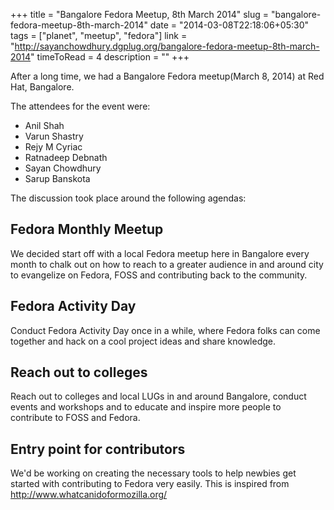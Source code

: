 +++
title   = "Bangalore Fedora Meetup, 8th March 2014"
slug    = "bangalore-fedora-meetup-8th-march-2014"
date    = "2014-03-08T22:18:06+05:30"
tags    = ["planet", "meetup", "fedora"]
link    = "http://sayanchowdhury.dgplug.org/bangalore-fedora-meetup-8th-march-2014"
timeToRead = 4
description = ""
+++

After a long time, we had a Bangalore Fedora meetup(March 8, 2014) at Red Hat, Bangalore.

The attendees for the event were:

* Anil Shah
* Varun Shastry
* Rejy M Cyriac
* Ratnadeep Debnath
* Sayan Chowdhury
* Sarup Banskota

The discussion took place around the following agendas:

## Fedora Monthly Meetup

We decided start off with a local Fedora meetup here in Bangalore every month to chalk out on how to
reach to a greater audience in and around city to evangelize on Fedora, FOSS and contributing back to
the community.

## Fedora Activity Day

Conduct Fedora Activity Day once in a while, where Fedora folks can come together and hack on
a cool project ideas and share knowledge.

## Reach out to colleges

Reach out to colleges and local LUGs in and around Bangalore, conduct events and workshops and to educate and inspire more people to contribute to FOSS and Fedora.

## Entry point for contributors

We'd be working on creating the necessary tools to help newbies get
started with contributing to Fedora very easily. This is inspired from
http://www.whatcanidoformozilla.org/
